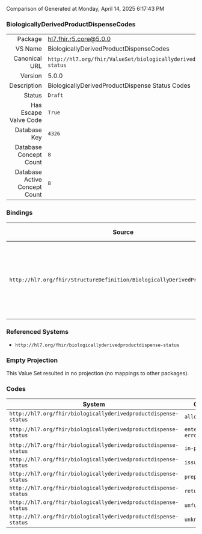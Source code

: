 Comparison of 
Generated at Monday, April 14, 2025 6:17:43 PM

### BiologicallyDerivedProductDispenseCodes

|      |     |
| ---: | --- |
| Package | hl7.fhir.r5.core@5.0.0 |
| VS Name | BiologicallyDerivedProductDispenseCodes |
| Canonical URL | `http://hl7.org/fhir/ValueSet/biologicallyderivedproductdispense-status` |
| Version | 5.0.0 |
| Description | BiologicallyDerivedProductDispense Status Codes |
| Status | `Draft` |
| Has Escape Valve Code | `True` |
| Database Key | `4326` |
| Database Concept Count | `8` |
| Database Active Concept Count | `8` |
### Bindings

| Source | Element | Binding | Strength | Element Short |
| ------ | ------- | ------- | -------- | ------------- |
| `http://hl7.org/fhir/StructureDefinition/BiologicallyDerivedProductDispense` | `BiologicallyDerivedProductDispense.status` | `http://hl7.org/fhir/ValueSet/biologicallyderivedproductdispense-status\|5.0.0` | `Required` | preparation \| in-progress \| allocated \| issued \| unfulfilled \| returned \| entered-in-error \| unknown |

### Referenced Systems

* `http://hl7.org/fhir/biologicallyderivedproductdispense-status`
### Empty Projection

This Value Set resulted in no projection (no mappings to other packages).

### Codes

| System | Code | Display |
| ------ | ---- | ------- |
| `http://hl7.org/fhir/biologicallyderivedproductdispense-status` | `allocated` | Allocated |
| `http://hl7.org/fhir/biologicallyderivedproductdispense-status` | `entered-in-error` | Entered in Error |
| `http://hl7.org/fhir/biologicallyderivedproductdispense-status` | `in-progress` | In Progress |
| `http://hl7.org/fhir/biologicallyderivedproductdispense-status` | `issued` | Issued |
| `http://hl7.org/fhir/biologicallyderivedproductdispense-status` | `preparation` | Preparation |
| `http://hl7.org/fhir/biologicallyderivedproductdispense-status` | `returned` | Returned |
| `http://hl7.org/fhir/biologicallyderivedproductdispense-status` | `unfulfilled` | Unfulfilled |
| `http://hl7.org/fhir/biologicallyderivedproductdispense-status` | `unknown` | Unknown |
